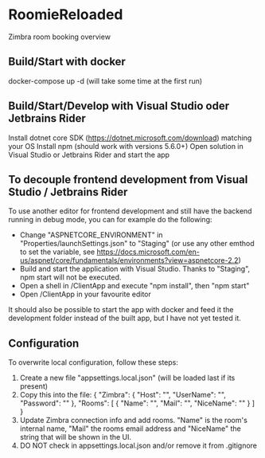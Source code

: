 # RoomieReloaded
Zimbra room booking overview

## Build/Start with docker
docker-compose up -d
(will take some time at the first run)

## Build/Start/Develop with Visual Studio oder Jetbrains Rider
Install dotnet core SDK (https://dotnet.microsoft.com/download) matching your OS
Install npm (should work with versions 5.6.0+)
Open solution in Visual Studio or Jetbrains Rider and start the app

## To decouple frontend development from Visual Studio / Jetbrains Rider
To use another editor for frontend development and still have the backend running in debug mode, you can for example do the following: 
- Change "ASPNETCORE_ENVIRONMENT" in "Properties/launchSettings.json" to "Staging" (or use any other emthod to set the variable, see https://docs.microsoft.com/en-us/aspnet/core/fundamentals/environments?view=aspnetcore-2.2)
- Build and start the application with Visual Studio. Thanks to "Staging", npm start will not be executed.
- Open a shell in /ClientApp and execute "npm install", then "npm start"
- Open /ClientApp in your favourite editor

It should also be possible to start the app with docker and feed it the development folder instead of the built app, but I have not yet tested it.

## Configuration
To overwrite local configuration, follow these steps:

1. Create a new file "appsettings.local.json" (will be loaded last if its present)
2. Copy this into the file:
{
  "Zimbra": {
    "Host": "",
    "UserName": "",
    "Password": ""
  },
  "Rooms": [
    {
      "Name": "",
      "Mail": "",
      "NiceName": ""
    }
  ]
}
3. Update Zimbra connection info and add rooms. "Name" is the room's internal name, "Mail" the rooms email address and "NiceName" the string that will be shown in the UI.
4. DO NOT check in appsettings.local.json and/or remove it from .gitignore
